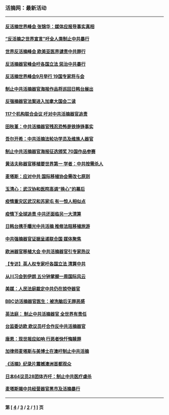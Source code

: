 ### 活摘网：最新活动
---
#### [反活摘世界峰会 张锦华：媒体应报导事实真相](../../pages/nf5883/n13278502.md?10190430) 
#### [“反活摘之世界宣言”吁全人类制止中共暴行](../../pages/nf5883/n13259730.md?10190430) 
#### [世界反活摘峰会 欧美亚医界谴责中共罪行](../../pages/nf5883/n13253550.md?10190430) 
#### [反活摘器官峰会吁各国立法 惩治中共暴行](../../pages/nf5883/n13245052.md?10190430) 
#### [反活摘世界峰会9月举行 19国专家将与会](../../pages/nf5883/n13201492.md?10190430) 
#### [制止中共活摘器官海报作品将巡回日韩台展出](../../pages/nf5883/n13177791.md?10190430) 
#### [反强摘器官法案进入加拿大国会二读](../../pages/nf5883/n13033450.md?10190430) 
#### [117个机构联合会议 吁对中共活摘器官追责](../../pages/nf5883/n12775087.md?10190430) 
#### [田秋堇：中共活摘器官残忍恐怖是铁铮铮事实](../../pages/nf5883/n12702148.md?10190430) 
#### [吾尔开希：中共活摘法轮功学员及维族人器官](../../pages/nf5883/n12693197.md?10190430) 
#### [制止中共活摘器官海报征选颁奖 70国作品参赛](../../pages/nf5883/n12692050.md?10190430) 
#### [黄洁夫称器官移植要世界第一 学者：中共按需杀人](../../pages/nf5883/n12572329.md?10190430) 
#### [麦塔斯：应对中共 国际移植协会需改七原则](../../pages/nf5883/n12514711.md?10190430) 
#### [玉清心：武汉协和医院高调“换心”的幕后](../../pages/nf5883/n12298730.md?10190430) 
#### [疫情重灾区武汉和苏家屯 有一惊人相似点](../../pages/nf5883/n12150824.md?10190430) 
#### [疫情下全球追责 中共还面临另一大清算](../../pages/nf5883/n12070397.md?10190430) 
#### [日韩台携手曝光中共活摘 推修法阻移植旅游](../../pages/nf5883/n11712046.md?10190430) 
#### [中共强摘器官证据呈递联合国 媒体聚焦](../../pages/nf5883/n11546426.md?10190430) 
#### [欧洲器官移植大会 中共活摘器官引专家热议](../../pages/nf5883/n11539095.md?10190430) 
#### [【专访】英人权专家吁各国立法 清算中共](../../pages/nf5883/n11367315.md?10190430) 
#### [从川习会到伊朗 五分钟掌握一周国际风云](../../pages/nf5883/n11338520.md?10190430) 
#### [美媒：人民法庭裁定中共仍在掠夺器官](../../pages/nf5883/n11334897.md?10190430) 
#### [BBC访活摘器官医生：被洗脑后无罪恶感](../../pages/nf5883/n11335935.md?10190430) 
#### [英法庭： 制止中共活摘器官 全世界有责任](../../pages/nf5883/n11330691.md?10190430) 
#### [台监委访欧 欧议员吁合作反中共活摘器官](../../pages/nf5883/n11109190.md?10190430) 
#### [唐恩：现世报应如响 行恶者快忏悔赎罪](../../pages/nf5883/n11104016.md?10190430) 
#### [加律师麦塔斯与美博士在澳吁制止中共活摘](../../pages/nf5883/n10724764.md?10190430) 
#### [《活摘》纪录片震撼澳洲首都观众](../../pages/nf5883/n10722747.md?10190430) 
#### [日本64议员28团体齐吁：制止中共医疗虐杀](../../pages/nf5883/n10587757.md?10190430) 
#### [麦塔斯揭中共经营器官黑市及活摘暴行](../../pages/nf5883/n10442407.md?10190430) 

---
#### 第 [ [4](./4.md?10190430) / [3](./3.md?10190430) / [2](./2.md?10190430) / [1](./1.md?10190430) ] 页
